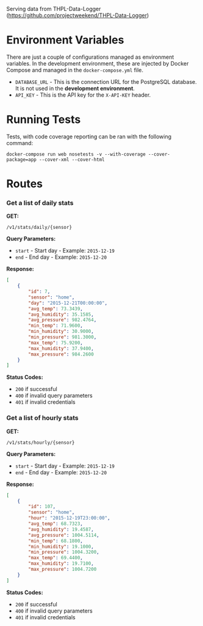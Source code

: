 Serving data from THPL-Data-Logger (https://github.com/projectweekend/THPL-Data-Logger)



Environment Variables
====================

There are just a couple of configurations managed as environment variables. In the development environment, these are injected by Docker Compose and managed in the `docker-compose.yml` file.

* `DATABASE_URL` - This is the connection URL for the PostgreSQL database. It is not used in the **development environment**.
* `API_KEY` - This is the API key for the `X-API-KEY` header.



Running Tests
====================

Tests, with code coverage reporting can be ran with the following command:
```
docker-compose run web nosetests -v --with-coverage --cover-package=app --cover-xml --cover-html
```



Routes
====================

### Get a list of daily stats

**GET:**
```
/v1/stats/daily/{sensor}
```

**Query Parameters:**

* `start` - Start day - Example: `2015-12-19`
* `end` - End day - Example: `2015-12-20`

**Response:**
```json
[
    {
        "id": 7,
        "sensor": "home",
        "day": "2015-12-21T00:00:00",
        "avg_temp": 73.3439,
        "avg_humidity": 35.1585,
        "avg_pressure": 982.4764,
        "min_temp": 71.9600,
        "min_humidity": 30.9000,
        "min_pressure": 981.3000,
        "max_temp": 75.9200,
        "max_humidity": 37.9400,
        "max_pressure": 984.2600
    }
]
```

**Status Codes:**
* `200` if successful
* `400` if invalid query parameters
* `401` if invalid credentials


### Get a list of hourly stats

**GET:**
```
/v1/stats/hourly/{sensor}
```

**Query Parameters:**

* `start` - Start day - Example: `2015-12-19`
* `end` - End day - Example: `2015-12-20`

**Response:**
```json
[
    {
        "id": 107,
        "sensor": "home",
        "hour": "2015-12-19T23:00:00",
        "avg_temp": 68.7323,
        "avg_humidity": 19.4587,
        "avg_pressure": 1004.5114,
        "min_temp": 68.1800,
        "min_humidity": 19.1000,
        "min_pressure": 1004.3200,
        "max_temp": 69.4400,
        "max_humidity": 19.7100,
        "max_pressure": 1004.7200
    }
]
```

**Status Codes:**
* `200` if successful
* `400` if invalid query parameters
* `401` if invalid credentials
